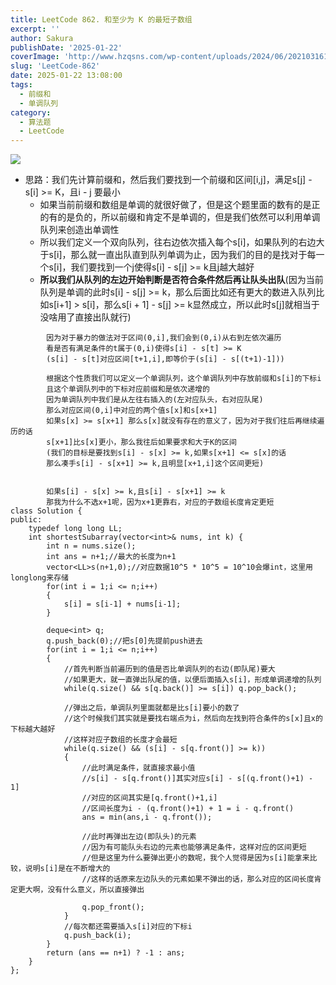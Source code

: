 ```yaml
---
title: LeetCode 862. 和至少为 K 的最短子数组
excerpt: '' 
author: Sakura
publishDate: '2025-01-22'
coverImage: 'http://www.hzqsns.com/wp-content/uploads/2024/06/20210316155221.jpg' 
slug: 'LeetCode-862'
date: 2025-01-22 13:08:00
tags:
  - 前缀和
  - 单调队列
category:
  - 算法题
  - LeetCode
---
```

![](http://www.hzqsns.com/wp-content/uploads/2024/06/Snipaste_2024-06-03_15-30-13.png)

* 思路：我们先计算前缀和，然后我们要找到一个前缀和区间[i,j]，满足s[j] - s[i] >= K，且i - j 要最小
    * 如果当前前缀和数组是单调的就很好做了，但是这个题里面的数有的是正的有的是负的，所以前缀和肯定不是单调的，但是我们依然可以利用单调队列来创造出单调性
    * 所以我们定义一个双向队列，往右边依次插入每个s[i]，如果队列的右边大于s[i]，那么就一直出队直到队列单调为止，因为我们的目的是找对于每一个s[i]，我们要找到一个j使得s[i] - s[j] >= k且j越大越好
    * **所以我们从队列的左边开始判断是否符合条件然后再让队头出队**(因为当前队列是单调的此时s[i] - s[j] >= k，那么后面比如还有更大的数进入队列比如s[i+1] > s[i]，那么s[i + 1] - s[j] >= k显然成立，所以此时s[j]就相当于没啥用了直接出队就行)

```
        因为对于暴力的做法对于区间(0,i],我们会到(0,i)从右到左依次遍历
        看是否有满足条件的t属于(0,i)使得s[i] - s[t] >= K
        (s[i] - s[t]对应区间[t+1,i],即等价于(s[i] - s[(t+1)-1]))

        根据这个性质我们可以定义一个单调队列，这个单调队列中存放前缀和s[i]的下标i
        且这个单调队列中的下标对应前缀和是依次递增的
        因为单调队列中我们是从左往右插入的(左对应队头，右对应队尾)
        那么对应区间(0,i]中对应的两个值s[x]和s[x+1]
        如果s[x] >= s[x+1] 那么s[x]就没有存在的意义了，因为对于我们往后再继续遍历的话
        s[x+1]比s[x]更小，那么我往后如果要求和大于K的区间
        (我们的目标是要找到s[i] - s[x] >= k,如果s[x+1] <= s[x]的话
        那么凑手s[i] - s[x+1] >= k,且明显[x+1,i]这个区间更短)


        如果s[i] - s[x] >= k,且s[i] - s[x+1] >= k
        那我为什么不选x+1呢，因为x+1更靠右，对应的子数组长度肯定更短
class Solution {
public:
    typedef long long LL;
    int shortestSubarray(vector<int>& nums, int k) {
        int n = nums.size();
        int ans = n+1;//最大的长度为n+1
        vector<LL>s(n+1,0);//对应数据10^5 * 10^5 = 10^10会爆int，这里用longlong来存储
        for(int i = 1;i <= n;i++)
        {
            s[i] = s[i-1] + nums[i-1];
        }
        
        deque<int> q;
        q.push_back(0);//把s[0]先提前push进去
        for(int i = 1;i <= n;i++)
        {
            //首先判断当前遍历到的值是否比单调队列的右边(即队尾)要大
            //如果更大，就一直弹出队尾的值，以便后面插入s[i]，形成单调递增的队列
            while(q.size() && s[q.back()] >= s[i]) q.pop_back();

            //弹出之后，单调队列里面就都是比s[i]要小的数了
            //这个时候我们其实就是要找右端点为i，然后向左找到符合条件的s[x]且x的下标越大越好
            //这样对应子数组的长度才会最短
            while(q.size() && (s[i] - s[q.front()] >= k))
            {
                //此时满足条件，就直接求最小值
                //s[i] - s[q.front()]其实对应s[i] - s[(q.front()+1) - 1]
                //对应的区间其实是[q.front()+1,i]
                //区间长度为i - (q.front()+1) + 1 = i - q.front()
                ans = min(ans,i - q.front());

                //此时再弹出左边(即队头)的元素
                //因为有可能队头右边的元素也能够满足条件，这样对应的区间更短
                //但是这里为什么要弹出更小的数呢，我个人觉得是因为s[i]能拿来比较，说明s[i]是在不断增大的
                //这样的话原来左边队头的元素如果不弹出的话，那么对应的区间长度肯定更大啊，没有什么意义，所以直接弹出
            
                q.pop_front();
            }
            //每次都还需要插入s[i]对应的下标i
            q.push_back(i);
        }
        return (ans == n+1) ? -1 : ans;
    }
};
```